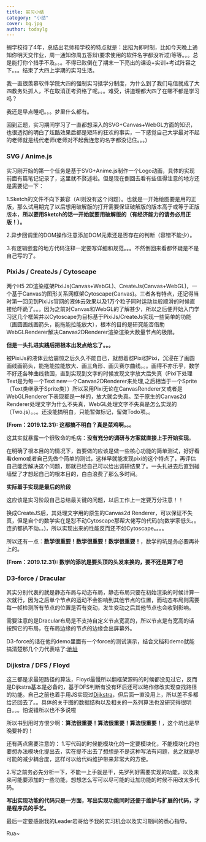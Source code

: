 ```yaml
---
title: 实习小结
category: "小结"
cover: bg.jpg
author: todaylg
---
```


搁学校待了4年，总结出老师和学校的特点就是：出招为即时制，比如今天晚上通知你明天交作业，周一通知你周五答辩(要求使用的软件名字都没听过)等等。。。总是能打你个措手不及。。。不得已败倒在了期末一下亮出的课设+实训+考试阵容之下。。。结束了大四上学期的实习生活。

我一直很羡慕软件学院大四的强制实习抵学分制度，为什么到了我们电信就成了大四教务处抓人，不在取消正考资格了呢。。。难受，讲道理都大四了在哪不都是学习吗？

我还是早点睡吧。。。梦里什么都有。

回到正题，实习期间学习了一直都想深入的SVG+Canvas+WebGL方面的知识，也很透彻的明白了炫酷效果后都是矩阵的狂欢的事实，一下感觉自己大学最对不起的老师就是线代老师(老师对不起我连您的名字都没记住。。。)

### SVG / Anime.js

实习刚开始的第一个任务是基于SVG+Anime.js制作一个Logo动画，具体的实现前面有篇笔记记录了，这里就不赘述啦。但是现在倒回去看有些值得注意的地方还是需要记一下：

1.Sketch的文件不向下兼容（AI则没有这个问题）。也就是一开始绘图要是用的正版，那么试用期完了以后想用破解版的打开需要保证破解版的版本高于或等于正版版本，**所以要用Sketch的话一开始就要用破解版的（有经济能力的请务必用正版！）。**

2.异步回调里的DOM操作注意添加DOM元素还是否存在的判断（容错不能少）。

3.有逻辑嵌套的地方代码注释一定要写详细和规范。。。不然倒回来看都怀疑是不是自己写的了。

### PixiJs / CreateJs / Cytoscape

两个H5 2D渲染框架PixiJs(Canvas+WebGL)、CreateJs(Canvas+WebGL)，一个基于Canvas的图形关系网框架Cytoscape(Canvas)。三者各有特点，还记得当时第一回见到PixiJs官网的液体云效果以及1万个粒子同时运动丝般顺滑的时候直接给吓跪了。。。因为之前对Canvas和WebGL的了解甚少，所以之后便开始入门学习这几个框架并以Cytoscape为目标基于PixiJs/CreateJs实现一些简单的功能（画圆画线画箭头，能拖能拉能放大），根本的目的是研究能否借助WebGLRenderer解决Canvas2DRenderer渲染渲染大数量节点的极限。

**但是一头扎进实践后把根本出发点给忘了。。。**

被PixiJs的液体云给震惊之后久久不能自已，就想着怼Pixi怼Pixi，沉浸在了画圆画线画箭头，能拖能拉能放大、画三角形、画贝赛尔曲线。。。画得不亦乐乎，数学不好还各种曲线救国，直到实现到文字的时候发现文字放大后失真（Pixi下处理Text是为每一个Text new一个Canvas2DRenderer来处理,之后相当于一个Sprite（Text类继承于Sprite类））所以采用Pixi无论在CanvasRenderer又或者是WebGLRenderer下表现都是一样的，放大就会失真。至于原生的Canvas2d Renderer处理文字为什么不失真，WebGL处理文字不失真是怎么实现的（Two.js）。。。还没能搞明白，只能暂做标记，留做Todo项。。

**(From：2019.12.31): 这都搞不明白？真是菜鸡啊。。。** 

这其实就暴露一个很致命的毛病：**没有充分的调研与方案就直接上手开始实现**。

在明确了根本目的的情况下，首要做的应该是做一些核心功能的简单测试，好好看看demo或者自己先做个简单的测试，这样早就能发现pixi的这个特点了，再评估自己能否解决这个问题，那就已经自己可以给出调研结果了。一头扎进去后直到碰墙壁了才想起自己的根本目的，白白浪费了那么多时间。

**实际着手实现是最后的阶段**

这应该是实习阶段自己总结最关键的问题，以后工作上一定要万分注意！！

换成CreateJS后，其处理文字用的原生的Canvas2d Renderer，可以保证不失真，但是自个的数学实在是怼不动Cytoscape那帮大佬写的代码(向数学家低头。。连扒都扒不动。。)，所以实现出来的性能反而还不如Cytoscape。。。。

所以还有一点：**数学很重要！数学很重要！数学很重要！**，数学的坑是务必要再补上的。

**(From：2019.12.31): 数学的添坑是要头顶的头发来换的，要不还是算了吧** 

### D3-force / Dracular

其实分别代表的就是静态布局与动态布局，静态布局只要在初始渲染的时候计算一次就行，因为之后单个节点的运动不会影响到其他节点的位置，而动态布局则需要每一帧检测所有节点的位置是否有变动，发生变动之后其他节点也会收到影响。

需要注意的是Dracular布局是不支持自定义节点宽高的，所以节点是有宽高的话按照它的布局，在布局边缘的节点的边缘会出屏幕外。

D3-force的话在他的demo里面有一个force的测试演示，结合文档和demo就能搞清楚那几个力代表啥了:[地址](http://blockbuilder.org/steveharoz/8c3e2524079a8c440df60c1ab72b5d03)

### Dijkstra / DFS / Floyd

这三都是求最短路径的算法，Floyd最慢所以翻框架源码的时候都没见过它，反而是Dijkstra基本是必备的，基于DFS判断有没有环后还可以略作修改实现查找路径的功能。自己之前也着手用JS实现过[Dijkstra](https://github.com/todaylg/Dijkstra)，但后面一直没用上，所以差不多都给还回去了。。具体的关于图的数据结构以及相关的一系列算法也没研究得很明白。。。怕说错所以也不多说啦

所以书到用时方恨少啊：**算法很重要！算法很重要！算法很重要！**，这个坑也是早晚要补的！

还有两点需要注意的：
1.写代码的时候能模块化的一定要模块化，不能模块化的也要想办法模块化提出去，实在提不出去了想想是不是这种写法有问题，总之就是尽可能的减少耦合度，这样可以给代码维护带来非常大的方便。

2.写之前务必先分析一下，不能一上手就是干，先罗列好需要实现的功能，以及未来可能要添加的一些功能，想想怎么写可以尽可能的让加功能的时候不用改太多代码。

**写出实现功能的代码只是一方面，写出实现功能同时还便于维护与扩展的代码，才是程序员的手艺。**

最后一定要感谢我的Leader岩哥给予我的实习机会以及实习期间的悉心指导。

Rua~